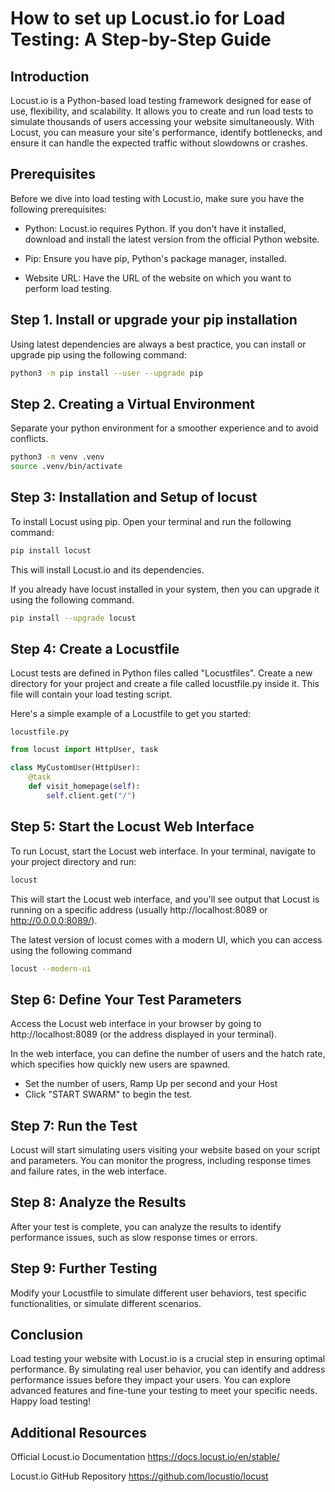 # How to set up Locust.io for Load Testing: A Step-by-Step Guide

## Introduction

Locust.io is a Python-based load testing framework designed for ease of use, flexibility, and scalability. It allows you to create and run load tests to simulate thousands of users accessing your website simultaneously. With Locust, you can measure your site's performance, identify bottlenecks, and ensure it can handle the expected traffic without slowdowns or crashes.

## Prerequisites

Before we dive into load testing with Locust.io, make sure you have the following prerequisites:

- Python: Locust.io requires Python. If you don't have it installed, download and install the latest version from the official Python website.

- Pip: Ensure you have pip, Python's package manager, installed.

- Website URL: Have the URL of the website on which you want to perform load testing.

## Step 1. Install or upgrade your pip installation
Using latest dependencies are always a best practice, you can install or upgrade pip using the following command:

```bash
python3 -m pip install --user --upgrade pip
```

## Step 2. Creating a Virtual Environment
Separate your python environment for a smoother experience and to avoid conflicts.

```bash
python3 -m venv .venv
source .venv/bin/activate
```

## Step 3: Installation and Setup of locust

To install Locust using pip. Open your terminal and run the following command:

```bash
pip install locust
```

This will install Locust.io and its dependencies.

If you already have locust installed in your system, then you can upgrade it using the following command.

```bash
pip install --upgrade locust
```

## Step 4: Create a Locustfile

Locust tests are defined in Python files called "Locustfiles". Create a new directory for your project and create a file called locustfile.py inside it. This file will contain your load testing script.

Here's a simple example of a Locustfile to get you started:

`locustfile.py`

```python
from locust import HttpUser, task

class MyCustomUser(HttpUser):
    @task
    def visit_homepage(self):
        self.client.get("/")
```

## Step 5: Start the Locust Web Interface

To run Locust, start the Locust web interface. In your terminal, navigate to your project directory and run:

```bash
locust
```

This will start the Locust web interface, and you'll see output that Locust is running on a specific address (usually http://localhost:8089 or http://0.0.0.0:8089/).

The latest version of locust comes with a modern UI, which you can access using the following command

```bash
locust --modern-ui
```
## Step 6: Define Your Test Parameters

Access the Locust web interface in your browser by going to http://localhost:8089 (or the address displayed in your terminal).

In the web interface, you can define the number of users and the hatch rate, which specifies how quickly new users are spawned.

- Set the number of users, Ramp Up per second and your Host 
- Click "START SWARM" to begin the test.

## Step 7: Run the Test

Locust will start simulating users visiting your website based on your script and parameters. You can monitor the progress, including response times and failure rates, in the web interface.

## Step 8: Analyze the Results

After your test is complete, you can analyze the results to identify performance issues, such as slow response times or errors.

## Step 9: Further Testing

Modify your Locustfile to simulate different user behaviors, test specific functionalities, or simulate different scenarios.


## Conclusion

Load testing your website with Locust.io is a crucial step in ensuring optimal performance. By simulating real user behavior, you can identify and address performance issues before they impact your users. You can explore advanced features and fine-tune your testing to meet your specific needs. Happy load testing!


## Additional Resources

Official Locust.io Documentation
https://docs.locust.io/en/stable/ 

Locust.io GitHub Repository
https://github.com/locustio/locust 